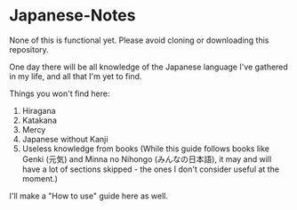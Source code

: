 # Japanese-Notes

None of this is functional yet. Please avoid cloning or downloading this repository.

One day there will be all knowledge of the Japanese language I've gathered in my life, and all that I'm yet to find.

Things you won't find here:
1. Hiragana
2. Katakana
3. Mercy
4. Japanese without Kanji
5. Useless knowledge from books (While this guide follows books like Genki (元気) and Minna no Nihongo (みんなの日本語), it may and will have a lot of sections skipped - the ones I don't consider useful at the moment.)

I'll make a "How to use" guide here as well.
